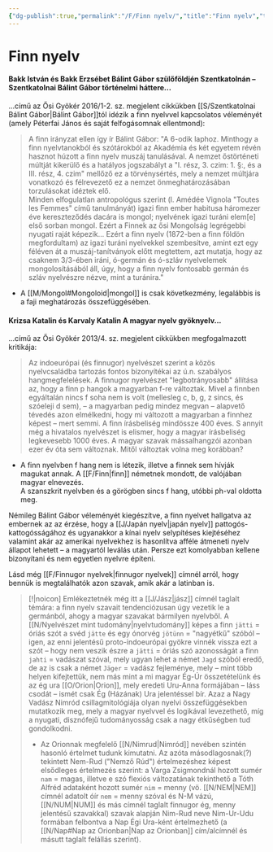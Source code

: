 ```yaml
---
{"dg-publish":true,"permalink":"/F/Finn nyelv/","title":"Finn nyelv","tags":["containscallouts"],"created":"2024-04-28T20:48","updated":"2024-12-03T17:06"}
---
```



# Finn nyelv

#### Bakk István és Bakk Erzsébet Bálint Gábor szülőföldjén Szentkatolnán – Szentkatolnai Bálint Gábor történelmi háttere...

...című az Ősi Gyökér 2016/1-2. sz. megjelent cikkükben [[S/Szentkatolnai Bálint Gábor\|Bálint Gábor]]tól idézik a finn nyelvvel kapcsolatos véleményét (amely Péterfai János és saját felfogásomnak ellentmond):  
> A finn irányzat ellen így ír Bálint Gábor: "A 6-odik laphoz. Minthogy a finn nyelvtanokból és szótárokból az Akadémia és két egyetem révén hasznot húzott a finn nyelv muszáj tanulásával. A nemzet őstörténeti múltját kikerülő és a hatályos jogszabályt a "I. rész, 3. czim: 1. §:, és a III. rész, 4. czim" mellőző ez a törvénysértés, mely a nemzet múltjára vonatkozó és félrevezető ez a nemzet önmeghatározásában torzulásokat idéztek elő.  
> Minden elfogulatlan antropológus szerint (l. Amédée Vignola "Toutes les Femmes" című tanulmányát) igazi finn ember habitusa háromezer éve kereszteződés dacára is mongol; nyelvének igazi turáni elem\[e\] első sorban mongol. Ezért a Finnek az ősi Mongolság legrégebbi nyugati raját képezik... Ezért a finn nyelv (1872-ben a finn földön megfordultam) az igazi turáni nyelvekkel szembesítve, amint ezt egy féléven át a muszáj-tanítványok előtt megtettem, azt mutatja, hogy az csaknem 3/3-ében iráni, ó-germán és ó-szláv nyelvelemek mongolosításából áll, úgy, hogy a finn nyelv fontosabb germán és szláv nyelvészre nézve, mint a turánira."  
- A [[M/Mongol#Mongoloid\|mongol]] is csak következmény, legalábbis is a faji meghatározás összefüggésében.

#### Krizsa Katalin és Karvaly Katalin A magyar nyelv gyöknyelv...

...című az Ősi Gyökér 2013/4. sz. megjelent cikkükben megfogalmazott kritikája:  
> Az indoeurópai (és finnugor) nyelvészet szerint a közös nyelvcsaládba tartozás fontos bizonyítékai az ú.n. szabályos hangmegfelelések. A finnugor nyelvészet "legbotrányosabb" állítása az, hogy a finn p hangok a magyarban f-re változtak. Mivel a finnben egyáltalán nincs f soha nem is volt (mellesleg c, b, g, z sincs, és szóeleji d sem), – a magyarban pedig mindez megvan – alapvető tévedés azon elmélkedni, hogy mi változott a magyarban a finnhez képest – mert semmi. A finn írásbeliség mindössze 400 éves. S annyit még a hivatalos nyelvészet is elismer, hogy a magyar írásbeliség legkevesebb 1000 éves. A magyar szavak mássalhangzói azonban ezer év óta sem változnak. Mitől változtak volna meg korábban?  
- A finn nyelvben f hang nem is létezik, illetve a finnek sem hívják magukat annak. A [[F/Finn\|finn]] németnek mondott, de valójában magyar elnevezés.  
A szanszkrit nyelvben és a görögben sincs f hang, utóbbi ph-val oldotta meg.  

Némileg Bálint Gábor véleményét kiegészítve, a finn nyelvet hallgatva az embernek az az érzése, hogy a [[J/Japán nyelv\|japán nyelv]] pattogós-kattogósságához és ugyanakkor a kínai nyelv selypítéses kiejtéséhez valamint akár az amerikai nyelvekhez is hasonlítva afféle átmeneti nyelv állapot lehetett – a magyartól leválás után. Persze ezt komolyabban kellene bizonyítani és nem egyetlen nyelvre építeni.  

Lásd még [[F/Finnugor nyelvek\|finnugor nyelvek]] címnél arról, hogy bennük is megtalálhatók azon szavak, amik akár a latinban is.  

> [!|noicon]
> Emlékeztetnék még itt a [[J/Jász\|jász]] címnél taglalt témára: a finn nyelv szavait tendenciózusan úgy vezetik le a germánból, ahogy a magyar szavakat bármilyen nyelvből. A [[N/Nyelvészet mint tudomány\|nyelvtudomány]] képes a finn `jätti` = óriás szót a svéd `jätte` és egy ónorvég `jötünn` = "nagyétkű" szóból – igen, az enni jelentésű proto-indoeurópai gyökre vinnék vissza ezt a szót – hogy nem veszik észre a `jätti` = óriás szó azonosságát a finn `jahti` = vadászat szóval, mely ugyan lehet a német `Jagd` szóból eredő, de az is csak a német `Jäger` = vadász fejleménye, mely – mint több helyen kifejtettük, nem más mint a mi magyar Ég-Úr összetételünk és az ég ura [[O/Orion\|Orion]], mely eredeti Uru-Anna formájában – láss csodát – ismét csak Ég (Házának) Ura jelentéssel bír. Azaz a Nagy Vadász Nimród csillagmitológiája olyan nyelvi összefüggésekben mutatkozik meg, mely a magyar nyelvvel és logikával levezethető, míg a nyugati, disznófejű tudományosság csak a nagy étkűségben tud gondolkodni.  
> 
> - Az Orionnak megfelelő [[N/Nimrud\|Nimród]] nevében szintén hasonló értelmet tudunk kimutatni. Az azóta másodlagosnak(?) tekintett Nem-Rud ("Nemző Rúd") értelmezéshez képest elsődleges értelmezés szerint: a Varga Zsigmondnál hozott sumér `nam` = magas, illetve e szó flexiós változatának tekinthető a Tóth Alfréd adataként hozott sumér `nim` = menny (vö. [[N/NEM\|NEM]] címnél adatolt óír `nem` = menny szóval és N-M vázú, [[N/NUM\|NUM]] és más címnél taglalt finnugor ég, menny jelentésű szavakkal) szavak alapján Nim-Rud neve Nim-Ur-Udu formában felbontva a Nap Égi Ura-ként értelmezhető (a [[N/Nap#Nap az Orionban\|Nap az Orionban]] cím/alcímnél és másutt taglalt felállás szerint).  